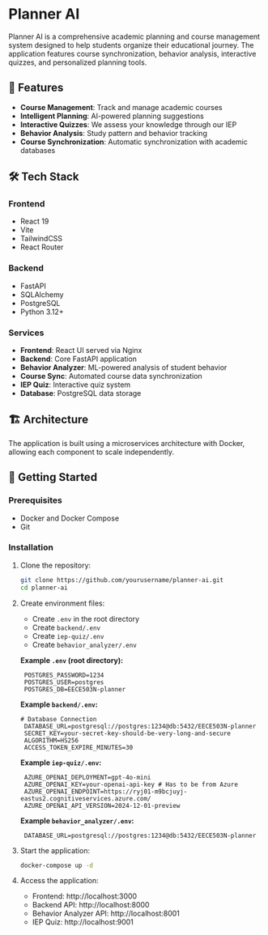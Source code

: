 # Planner AI

Planner AI is a comprehensive academic planning and course management system designed to help students organize their educational journey. The application features course synchronization, behavior analysis, interactive quizzes, and personalized planning tools.

## 🚀 Features

- **Course Management**: Track and manage academic courses
- **Intelligent Planning**: AI-powered planning suggestions
- **Interactive Quizzes**: We assess your knowledge through our IEP
- **Behavior Analysis**: Study pattern and behavior tracking
- **Course Synchronization**: Automatic synchronization with academic databases

## 🛠️ Tech Stack

### Frontend
- React 19
- Vite
- TailwindCSS
- React Router

### Backend
- FastAPI
- SQLAlchemy
- PostgreSQL
- Python 3.12+

### Services
- **Frontend**: React UI served via Nginx
- **Backend**: Core FastAPI application
- **Behavior Analyzer**: ML-powered analysis of student behavior
- **Course Sync**: Automated course data synchronization
- **IEP Quiz**: Interactive quiz system
- **Database**: PostgreSQL data storage

## 🏗️ Architecture

The application is built using a microservices architecture with Docker, allowing each component to scale independently.

## 🚀 Getting Started

### Prerequisites

- Docker and Docker Compose
- Git

### Installation

1. Clone the repository:
   ```bash
   git clone https://github.com/yourusername/planner-ai.git
   cd planner-ai
   ```

2. Create environment files:
   - Create `.env` in the root directory
   - Create `backend/.env` 
   - Create `iep-quiz/.env`
   - Create `behavior_analyzer/.env`

   **Example `.env` (root directory):**
   ```
    POSTGRES_PASSWORD=1234
    POSTGRES_USER=postgres
    POSTGRES_DB=EECE503N-planner
   ```

   **Example `backend/.env`:**
   ```
   # Database Connection
    DATABASE_URL=postgresql://postgres:1234@db:5432/EECE503N-planner
    SECRET_KEY=your-secret-key-should-be-very-long-and-secure
    ALGORITHM=HS256
    ACCESS_TOKEN_EXPIRE_MINUTES=30
   ```

   **Example `iep-quiz/.env`:**
   ```
    AZURE_OPENAI_DEPLOYMENT=gpt-4o-mini
    AZURE_OPENAI_KEY=your-openai-api-key # Has to be from Azure
    AZURE_OPENAI_ENDPOINT=https://ryj01-m9bcjuyj-eastus2.cognitiveservices.azure.com/
    AZURE_OPENAI_API_VERSION=2024-12-01-preview
   ```

   **Example `behavior_analyzer/.env`:**
   ```
    DATABASE_URL=postgresql://postgres:1234@db:5432/EECE503N-planner
   ```

3. Start the application:
   ```bash
   docker-compose up -d
   ```

4. Access the application:
   - Frontend: http://localhost:3000
   - Backend API: http://localhost:8000
   - Behavior Analyzer API: http://localhost:8001
   - IEP Quiz: http://localhost:9001

